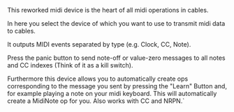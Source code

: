 This reworked midi device is the heart of all midi operations in cables.

In here you select the device of which you want to use to transmit midi data to cables.

It outputs MIDI events separated by type (e.g. Clock, CC, Note).


Press the panic button to send note-off or value-zero messages to all notes and CC indexes (Think of it as a kill switch).

Furthermore this device allows you to automatically create ops corresponding to the message you sent by pressing the "Learn" Button and, for example playing a note on your midi keyboard. This will automatically create a MidiNote op for you. Also works with CC and NRPN.`